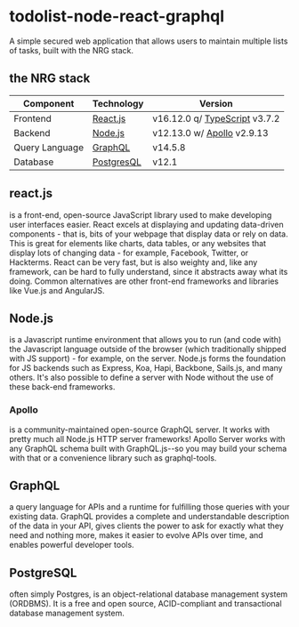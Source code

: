 # todolist-node-react-graphql
A simple secured web application that allows users to maintain multiple lists of tasks, built with the NRG stack.

## the NRG stack

Component         | Technology                                | Version
---               | ---                                       | --- 
Frontend          | [React.js](https://reactjs.org/)          | v16.12.0 q/ [TypeScript](https://www.typescriptlang.org/) v3.7.2 
Backend           | [Node.js](https://nodejs.org/en/)         | v12.13.0 w/ [Apollo](https://www.apollographql.com/docs/apollo-server/) v2.9.13
Query Language    | [GraphQL](https://graphql.org/)           | v14.5.8
Database          | [PostgresQL](https://www.postgresql.org//)| v12.1                             

## react.js 
is a front-end, open-source JavaScript library used to make developing user interfaces easier. React excels at displaying and updating data-driven components - that is, bits of your webpage that display data or rely on data. This is great for elements like charts, data tables, or any websites that display lots of changing data - for example, Facebook, Twitter, or Hackterms. React can be very fast, but is also weighty and, like any framework, can be hard to fully understand, since it abstracts away what its doing. Common alternatives are other front-end frameworks and libraries like Vue.js and AngularJS.

## Node.js 
is a Javascript runtime environment that allows you to run (and code with) the Javascript language outside of the browser (which traditionally shipped with JS support) - for example, on the server. Node.js forms the foundation for JS backends such as Express, Koa, Hapi, Backbone, Sails.js, and many others. It's also possible to define a server with Node without the use of these back-end frameworks.

### Apollo
is a community-maintained open-source GraphQL server. It works with pretty much all Node.js HTTP server frameworks! Apollo Server works with any GraphQL schema built with GraphQL.js--so you may build your schema with that or a convenience library such as graphql-tools.

## GraphQL
a query language for APIs and a runtime for fulfilling those queries with your existing data. GraphQL provides a complete and understandable description of the data in your API, gives clients the power to ask for exactly what they need and nothing more, makes it easier to evolve APIs over time, and enables powerful developer tools.

## PostgreSQL
often simply Postgres, is an object-relational database management system (ORDBMS). It is a free and open source, ACID-compliant and transactional database management system.
